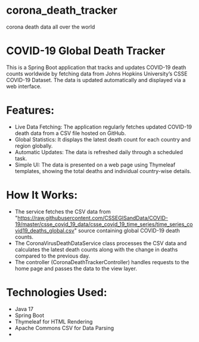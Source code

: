 # corona_death_tracker
 corona death data all over the world

 # COVID-19 Global Death Tracker
 This is a Spring Boot application that tracks and updates COVID-19 death counts worldwide by fetching data from Johns Hopkins University’s CSSE COVID-19 Dataset. The data is updated automatically and displayed via a web interface.

 # Features:
 * Live Data Fetching: The application regularly fetches updated COVID-19 death data from a CSV file hosted on GitHub.
 * Global Statistics: It displays the latest death count for each country and region globally.
 * Automatic Updates: The data is refreshed daily through a scheduled task.
 * Simple UI: The data is presented on a web page using Thymeleaf templates, showing the total deaths and individual country-wise details.

# How It Works:
* The service fetches the CSV data from "https://raw.githubusercontent.com/CSSEGISandData/COVID-19/master/csse_covid_19_data/csse_covid_19_time_series/time_series_covid19_deaths_global.csv"
  source containing global COVID-19 death counts.
* The CoronaVirusDeathDataService class processes the CSV data and calculates the latest death counts along with the change in deaths compared to the previous day.
* The controller (CoronaDeathTrackerController) handles requests to the home page and passes the data to the view layer.
    
# Technologies Used:
* Java 17
* Spring Boot
* Thymeleaf for HTML Rendering
* Apache Commons CSV for Data Parsing
* 
